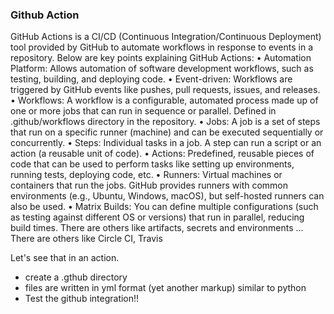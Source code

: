 ### Github Action
GitHub Actions is a CI/CD (Continuous Integration/Continuous Deployment) tool provided by GitHub to automate workflows in response to events in a repository. Below are key points explaining GitHub Actions:
	•	Automation Platform: Allows automation of software development workflows, such as testing, building, and deploying code.
	•	Event-driven: Workflows are triggered by GitHub events like pushes, pull requests, issues, and releases.
	•	Workflows: A workflow is a configurable, automated process made up of one or more jobs that can run in sequence or parallel. Defined in .github/workflows directory in the repository.
	•	Jobs: A job is a set of steps that run on a specific runner (machine) and can be executed sequentially or concurrently.
	•	Steps: Individual tasks in a job. A step can run a script or an action (a reusable unit of code).
	•	Actions: Predefined, reusable pieces of code that can be used to perform tasks like setting up environments, running tests, deploying code, etc.
	•	Runners: Virtual machines or containers that run the jobs. GitHub provides runners with common environments (e.g., Ubuntu, Windows, macOS), but self-hosted runners can also be used.
	•	Matrix Builds: You can define multiple configurations (such as testing against different OS or versions) that run in parallel, reducing build times.
There are others like artifacts, secrets and environments ...
There are others like Circle CI, Travis

Let's see that in an action. 
- create a .gthub directory
- files are written in yml format (yet another markup) similar to python
- Test the github integration!!